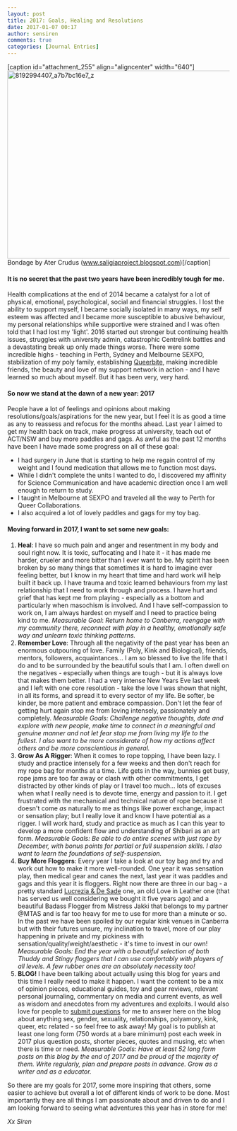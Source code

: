 ```yaml
---
layout: post
title: 2017: Goals, Healing and Resolutions
date: 2017-01-07 00:17
author: sensiren
comments: true
categories: [Journal Entries]
---
```

[caption id="attachment_255" align="aligncenter" width="640"]<img class="alignnone size-full wp-image-255" src="https://sensiren.files.wordpress.com/2017/01/8192994407_a7b7bc16e7_z.jpg" alt="8192994407_a7b7bc16e7_z" width="640" height="425" /> Bondage by Ater Crudus (www.saligiaproject.blogspot.com)[/caption]
<h4>It is no secret that the past two years have been incredibly tough for me.</h4>
Health complications at the end of 2014 became a catalyst for a lot of physical, emotional, psychological, social and financial struggles. I lost the ability to support myself, I became socially isolated in many ways, my self esteem was affected and I became more susceptible to abusive behaviour, my personal relationships while supportive were strained and I was often told that I had lost my 'light'. 2016 started out stronger but continuing health issues, struggles with university admin, catastrophic Centrelink battles and a devastating break up only made things worse. There were some incredible highs - teaching in Perth, Sydney and Melbourne SEXPO, stabilization of my poly family, establishing <a href="http://queerbite.com" target="_blank">Queerbite</a>, making incredible friends, the beauty and love of my support network in action - and I have learned so much about myself. But it has been very, very hard.
<h4>So now we stand at the dawn of a new year: 2017</h4>
People have a lot of feelings and opinions about making resolutions/goals/aspirations for the new year, but I feel it is as good a time as any to reassess and refocus for the months ahead. Last year I aimed to get my health back on track, make progress at university, teach out of ACT/NSW and buy more paddles and gags. As awful as the past 12 months have been I have made some progress on all of these goal:
<ul>
	<li>I had surgery in June that is starting to help me regain control of my weight and I found medication that allows me to function most days.</li>
	<li>While I didn't complete the units I wanted to do, I discovered my affinity for Science Communication and have academic direction once I am well enough to return to study.</li>
	<li>I taught in Melbourne at SEXPO and traveled all the way to Perth for Queer Collaborations.</li>
	<li>I also acquired a lot of lovely paddles and gags for my toy bag.</li>
</ul>
<h4>Moving forward in 2017, I want to set some new goals:</h4>
<ol>
	<li><strong>Heal</strong>: I have so much pain and anger and resentment in my body and soul right now. It is toxic, suffocating and I hate it - it has made me harder, crueler and more bitter than I ever want to be. My spirit has been broken by so many things that sometimes it is hard to imagine ever feeling better, but I know in my heart that time and hard work will help built it back up. I have trauma and toxic learned behaviours from my last relationship that I need to work through and process. I have hurt and grief that has kept me from playing - especially as a bottom and particularly when masochism is involved. And I have self-compassion to work on, I am always hardest on myself and I need to practice being kind to me.
<em>Measurable Goal</em>: <em>Return home to Canberra, reengage with my community there, reconnect with play in a healthy, emotionally safe way and unlearn toxic thinking patterns. </em></li>
	<li><strong>Remember Love</strong>: Through all the negativity of the past year has been an enormous outpouring of love. Family (Poly, Kink and Biological), friends, mentors, followers, acquaintances... I am so blessed to live the life that I do and to be surrounded by the beautiful souls that I am. I often dwell on the negatives - especially when things are tough - but it is always love that makes them better. I had a very intense New Years Eve last week and I left with one core resolution - take the love I was shown that night, in all its forms, and spread it to every sector of my life. Be softer, be kinder, be more patient and embrace compassion. Don't let the fear of getting hurt again stop me from loving intensely, passionately and completely.
<em>Measurable Goals: Challenge negative thoughts, date and explore with new people, make time to connect in a meaningful and genuine manner and not let fear stop me from living my life to the fullest. I also want to be more considerate of how my actions affect others and be more conscientious in general. </em></li>
	<li><strong>Grow As A Rigger</strong>: When it comes to rope topping, I have been lazy. I study and practice intensely for a few weeks and then don't reach for my rope bag for months at a time. Life gets in the way, bunnies get busy, rope jams are too far away or clash with other commitments, I get distracted by other kinds of play or I travel too much... lots of excuses when what I really need is to devote time, energy and passion to it. I get frustrated with the mechanical and technical nature of rope because it doesn't come <em>as</em> naturally to me as things like power exchange, impact or sensation play; but I really love it and know I have potential as a rigger. I will work hard, study and practice as much as I can this year to develop a more confident flow and understanding of Shibari as an art form.
<em>Measurable Goals: Be able to do entire scenes with just rope by December, with bonus points for partial or full suspension skills. I also want to learn the foundations of self-suspension. </em></li>
	<li><strong>Buy More Floggers</strong>: Every year I take a look at our toy bag and try and work out how to make it more well-rounded. One year it was sensation play, then medical gear and canes the next, last year it was paddles and gags and this year it is floggers. Right now there are three in our bag - a pretty standard <a href="http://www.lucreziadesade.com.au/">Lucrezia &amp; De Sade</a> one, an old Love in Leather one (that has served us well considering we bought it five years ago) and a beautiful Badass Flogger from Mistress Jakki that belongs to my partner @MTAS and is far too heavy for me to use for more than a minute or so. In the past we have been spoiled by our regular kink venues in Canberra but with their futures unsure, my inclination to travel, more of our play happening in private and my pickiness with sensation/quality/weight/aesthetic - it's time to invest in our own!
<em>Measurable Goals: End the year with a beautiful selection of both Thuddy and Stingy floggers that I can use comfortably with players of all levels. A few rubber ones are an absolutely necessity too!</em></li>
	<li><strong>BLOG! </strong>I have been talking about actually using this blog for years and this time I really need to make it happen. I want the content to be a mix of opinion pieces, educational guides, toy and gear reviews, relevant personal journaling, commentary on media and current events, as well as wisdom and anecdotes from my adventures and exploits. I would also love for people to <a href="https://sensiren.wordpress.com/asksiren/" target="_blank">submit questions</a> for me to answer here on the blog about anything sex, gender, sexuality, relationships, polyamory, kink, queer, etc related - so feel free to ask away! My goal is to publish at least one long form (750 words at a bare minimum) post each week in 2017 plus question posts, shorter pieces, quotes and musing, etc when there is time or need.
<em>Measurable Goals: </em><em>Have at least 52 long form posts on this blog by the end of 2017 and be proud of the majority of them. Write regularly, plan and prepare posts in advance. Grow as a writer and as a educator. </em></li>
</ol>
So there are my goals for 2017, some more inspiring that others, some easier to achieve but overall a lot of different kinds of work to be done. Most importantly they are all things I am passionate about and driven to do and I am looking forward to seeing what adventures this year has in store for me!

<em>Xx Siren </em>
